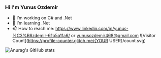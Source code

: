 ### Hi I'm Yunus Ozdemir

- 🔭 I’m working on C# and .Net
- 🌱 I’m learning .Net
- 📫 How to reach me: https://www.linkedin.com/in/yunus-%C3%B6zdemir-61b5a11a6/ or yunusozdemir468@gmail.com
![Visitor Count](https://profile-counter.glitch.me/{YOUR USER}/count.svg)

![Anurag's GitHub stats](https://github-readme-stats.vercel.app/api?username=anuraghazra&theme=radical&show_icons=true)
